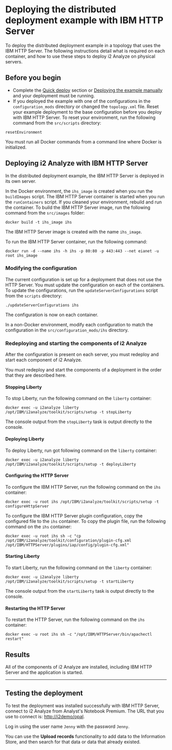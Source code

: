 # Deploying the distributed deployment example with IBM HTTP Server
To deploy the distributed deployment example in a topology that uses the IBM HTTP Server. The following instructions detail what is required on each container, and how to use these steps to deploy i2 Analyze on physical servers.

## Before you begin
- Complete the [Quick deploy](deploy_quick_start.md) section or [Deploying the example manually](deploy_walk_through.md) and your deployment must be running.
- If you deployed the example with one of the configurations in the `configuration_mods` directory or changed the `topology.xml` file. Reset your example deployment to the base configuration before you deploy with IBM HTTP Server. To reset your environment, run the following command from the `src/scripts` directory:
```
resetEnvironment
```

You must run all Docker commands from a command line where Docker is initialized.

## Deploying i2 Analyze with IBM HTTP Server
In the distributed deployment example, the IBM HTTP Server is deployed in its own server.

In the Docker environment, the `ihs_image` is created when you run the `buildImages` script. The IBM HTTP Server container is started when you run the `runContainers` script. If you cleaned your environment, rebuild and run the container.
To build the IBM HTTP Server image, run the following command from the `src/images` folder:
```
docker build -t ihs_image ihs
```

The IBM HTTP Server image is created with the name `ihs_image`.

To run the IBM HTTP Server container, run the following command:
```
docker run -d --name ihs -h ihs -p 80:80 -p 443:443 --net eianet -u root ihs_image
```

### Modifying the configuration
The current configuration is set up for a deployment that does not use the HTTP Server. You must update the configuration on each of the containers. To update the configurations, run the `updateServerConfigurations` script from the `scripts` directory:
```
./updateServerConfigurations ihs
```

The configuration is now on each container.

In a non-Docker environment, modify each configuration to match the configuration in the `src/configuration_mods/ihs` directory.

### Redeploying and starting the components of i2 Analyze
After the configuration is present on each server, you must redeploy and start each component of i2 Analyze.

You must redeploy and start the components of a deployment in the order that they are described here.

#### Stopping Liberty
To stop Liberty, run the following command on the `liberty` container:
```
docker exec -u i2analyze liberty /opt/IBM/i2analyze/toolkit/scripts/setup -t stopLiberty
```
The console output from the `stopLiberty` task is output directly to the console.

#### Deploying Liberty
To deploy Liberty, run got following command on the `liberty` container:
```
docker exec -u i2analyze liberty /opt/IBM/i2analyze/toolkit/scripts/setup -t deployLiberty
```

#### Configuring the HTTP Server
To configure the IBM HTTP Server, run the following command on the `ihs` container:
```
docker exec -u root ihs /opt/IBM/i2analyze/toolkit/scripts/setup -t configureHttpServer
```

To configure the IBM HTTP Server plugin configuration, copy the configured file to the `ihs` container. To copy the plugin file, run the following command on the `ihs` container:
```
docker exec -u root ihs sh -c "cp /opt/IBM/i2analyze/toolkit/configuration/plugin-cfg.xml /opt/IBM/HTTPServer/plugins/iap/config/plugin-cfg.xml"
```

#### Starting Liberty
To start Liberty, run the following command on the `liberty` container:
```
docker exec -u i2analyze liberty /opt/IBM/i2analyze/toolkit/scripts/setup -t startLiberty
```
The console output from the `startLiberty` task is output directly to the console.

#### Restarting the HTTP Server
To restart the HTTP Server, run the following command on the `ihs` container:
```
docker exec -u root ihs sh -c "/opt/IBM/HTTPServer/bin/apachectl restart"
```

## Results
All of the components of i2 Analyze are installed, including IBM HTTP Server and the application is started.

---

## Testing the deployment
To test the deployment was installed successfully with IBM HTTP Server, connect to i2 Analyze from Analyst's Notebook Premium. The URL that you use to connect is: [http://i2demo/opal](http://i2demo/opal).

Log in using the user name `Jenny` with the password `Jenny`.

You can use the **Upload records** functionality to add data to the Information Store, and then search for that data or data that already existed.
